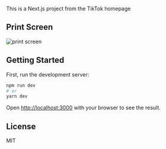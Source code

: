 This is a Next.js project from the TikTok homepage

## Print Screen

![print screen](https://github.com/diegossl/TikTok-Clone-with-Next.js/blob/master/doc/img1.png)

## Getting Started

First, run the development server:

```bash
npm run dev
# or
yarn dev
```

Open [http://localhost:3000](http://localhost:3000) with your browser to see the result.

## License

MIT
